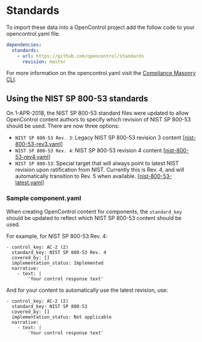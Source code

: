 # Standards

To import these data into a OpenControl project add the follow code to your opencontrol.yaml file.
```yaml
dependencies:
  standards:
    - url: https://github.com/opencontrol/standards
      revision: master
```

For more information on the opencontrol.yaml visit the [Compliance Masonry CLI](https://github.com/opencontrol/compliance-masonry#creating-an-opencontrol-project).


## Using the NIST SP 800-53 standards
On 1-APR-2018, the NIST SP 800-53 standard files were updated to allow OpenControl content authors to specify which revision of NIST SP 800-53 should be used. There are now three options:

- `NIST SP 800-53 Rev. 3`: Legacy NIST SP 800-53 revision 3 content [[nist-800-53-rev3.yaml](https://github.com/opencontrol/standards/blob/master/nist-800-53-rev3.yaml)]
- `NIST SP 800-53 Rev. 4`: NIST SP 800-53 revision 4 content [[nist-800-53-rev4.yaml](https://github.com/opencontrol/standards/blob/master/nist-800-53-rev3.yaml)]
- `NIST SP 800-53`: Special target that will always point to latest NIST revision upon ratification from NIST. Currently this is Rev. 4, and will automatically transition to Rev. 5 when available. [[nist-800-53-latest.yaml](https://github.com/shawndwells/standards/blob/master/nist-800-53-latest.yaml)]

### Sample component.yaml
When creating OpenControl content for components, the ``standard_key`` should be updated to reflect which NIST SP 800-53 content should be used.

For example, for NIST SP 800-53 Rev. 4:
`````
- control_key: AC-2 (2)
  standard_key: NIST SP 800-53 Rev. 4
  covered_by: []
  implementation_status: Implemented
  narrative:
    - text: |
        'Your control response text'
`````

And for your content to automatically use the latest revision, use:

`````
- control_key: AC-2 (2)
  standard_key: NIST SP 800-53
  covered_by: []
  implementation_status: Not applicable
  narrative:
    - text: |
        'Your control response text'
`````

